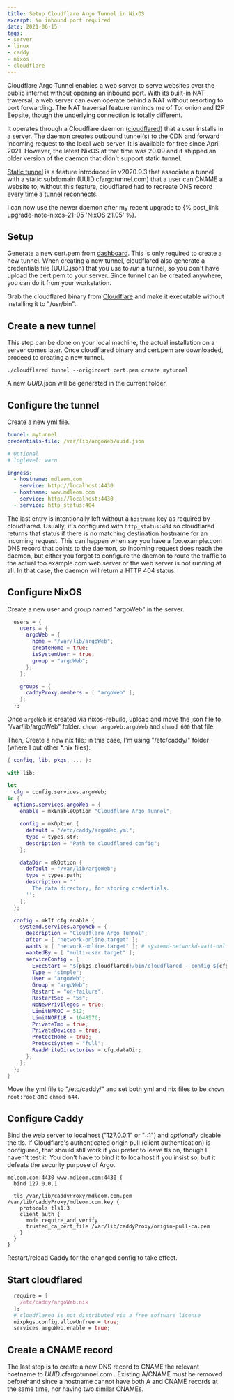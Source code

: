 ```yaml
---
title: Setup Cloudflare Argo Tunnel in NixOS
excerpt: No inbound port required
date: 2021-06-15
tags:
- server
- linux
- caddy
- nixos
- cloudflare
---
```


Cloudflare Argo Tunnel enables a web server to serve websites over the public internet without opening an inbound port. With its built-in NAT traversal, a web server can even operate behind a NAT without resorting to port forwarding. The NAT traversal feature reminds me of Tor onion and I2P Eepsite, though the underlying connection is totally different.

It operates through a Cloudflare daemon ([cloudflared](https://github.com/cloudflare/cloudflared)) that a user installs in a server. The daemon creates outbound tunnel(s) to the CDN and forward incoming request to the local web server. It is available for free since April 2021. However, the latest NixOS at that time was 20.09 and it shipped an older version of the daemon that didn't support static tunnel.

[Static tunnel](https://blog.cloudflare.com/argo-tunnels-that-live-forever/) is a feature introduced in v2020.9.3 that associate a tunnel with a static subdomain (UUID.cfargotunnel.com) that a user can CNAME a website to; without this feature, cloudflared had to recreate DNS record every time a tunnel reconnects.

I can now use the newer daemon after my recent upgrade to {% post_link upgrade-note-nixos-21-05 'NixOS 21.05' %}.

## Setup

Generate a new cert.pem from [dashboard](https://dash.cloudflare.com/argotunnel). This is only required to create a new tunnel. When creating a new tunnel, cloudflared also generate a credentials file (UUID.json) that you use to _run_ a tunnel, so you don't have upload the cert.pem to your server. Since tunnel can be created anywhere, you can do it from your workstation.

Grab the cloudflared binary from [Cloudflare](https://developers.cloudflare.com/cloudflare-one/connections/connect-apps/install-and-setup/installation) and make it executable without installing it to "/usr/bin".

## Create a new tunnel

This step can be done on your local machine, the actual installation on a server comes later. Once cloudflared binary and cert.pem are downloaded, proceed to creating a new tunnel.

```
./cloudflared tunnel --origincert cert.pem create mytunnel
```

A new _UUID_.json will be generated in the current folder.

## Configure the tunnel

Create a new yml file.

``` yml
tunnel: mytunnel
credentials-file: /var/lib/argoWeb/uuid.json

# Optional
# loglevel: warn

ingress:
  - hostname: mdleom.com
    service: http://localhost:4430
  - hostname: www.mdleom.com
    service: http://localhost:4430
  - service: http_status:404
```

The last entry is intentionally left without a `hostname` key as required by cloudflared. Usually, it's configured with `http_status:404` so cloudflared returns that status if there is no matching destination hostname for an incoming request. This can happen when say you have a foo.example.com DNS record that points to the daemon, so incoming request does reach the daemon, but either you forgot to configure the daemon to route the traffic to the actual foo.example.com web server or the web server is not running at all. In that case, the daemon will return a HTTP 404 status.

## Configure NixOS

Create a new user and group named "argoWeb" in the server.

``` nix
  users = {
    users = {
      argoWeb = {
        home = "/var/lib/argoWeb";
        createHome = true;
        isSystemUser = true;
        group = "argoWeb";
      };
    };

    groups = {
      caddyProxy.members = [ "argoWeb" ];
    };
  };
```

Once `argoWeb` is created via nixos-rebuild, upload and move the json file to "/var/lib/argoWeb" folder. `chown argoWeb:argoWeb` and `chmod 600` that file.

Then, Create a new nix file; in this case, I'm using "/etc/caddy/" folder (where I put other *.nix files):

``` nix /etc/caddy/argoWeb.nix
{ config, lib, pkgs, ... }:

with lib;

let
  cfg = config.services.argoWeb;
in {
  options.services.argoWeb = {
    enable = mkEnableOption "Cloudflare Argo Tunnel";

    config = mkOption {
      default = "/etc/caddy/argoWeb.yml";
      type = types.str;
      description = "Path to cloudflared config";
    };

    dataDir = mkOption {
      default = "/var/lib/argoWeb";
      type = types.path;
      description = ''
        The data directory, for storing credentials.
      '';
    };
  };

  config = mkIf cfg.enable {
    systemd.services.argoWeb = {
      description = "Cloudflare Argo Tunnel";
      after = [ "network-online.target" ];
      wants = [ "network-online.target" ]; # systemd-networkd-wait-online.service
      wantedBy = [ "multi-user.target" ];
      serviceConfig = {
        ExecStart = "${pkgs.cloudflared}/bin/cloudflared --config ${cfg.config} --no-autoupdate tunnel run";
        Type = "simple";
        User = "argoWeb";
        Group = "argoWeb";
        Restart = "on-failure";
        RestartSec = "5s";
        NoNewPrivileges = true;
        LimitNPROC = 512;
        LimitNOFILE = 1048576;
        PrivateTmp = true;
        PrivateDevices = true;
        ProtectHome = true;
        ProtectSystem = "full";
        ReadWriteDirectories = cfg.dataDir;
      };
    };
  };
}
```

Move the yml file to "/etc/caddy/" and set both yml and nix files to be `chown root:root` and `chmod 644`.

## Configure Caddy

Bind the web server to localhost ("127.0.0.1" or "::1") and _optionally_ disable the tls. If Cloudflare's authenticated origin pull (client authentication) is configured, that should still work if you prefer to leave tls on, though I haven't test it. You don't have to bind it to localhost if you insist so, but it defeats the security purpose of Argo.

``` Caddyfile
mdleom.com:4430 www.mdleom.com:4430 {
  bind 127.0.0.1

  tls /var/lib/caddyProxy/mdleom.com.pem /var/lib/caddyProxy/mdleom.com.key {
    protocols tls1.3
    client_auth {
      mode require_and_verify
      trusted_ca_cert_file /var/lib/caddyProxy/origin-pull-ca.pem
    }
  }
}
```

Restart/reload Caddy for the changed config to take effect.

## Start cloudflared

``` nix
  require = [
    /etc/caddy/argoWeb.nix
  ];
  # cloudflared is not distributed via a free software license
  nixpkgs.config.allowUnfree = true;
  services.argoWeb.enable = true;
```

## Create a CNAME record

The last step is to create a new DNS record to CNAME the relevant hostname to _UUID_.cfargotunnel.com . Existing A/CNAME must be removed beforehand since a hostname cannot have both A and CNAME records at the same time, nor having two similar CNAMEs.
